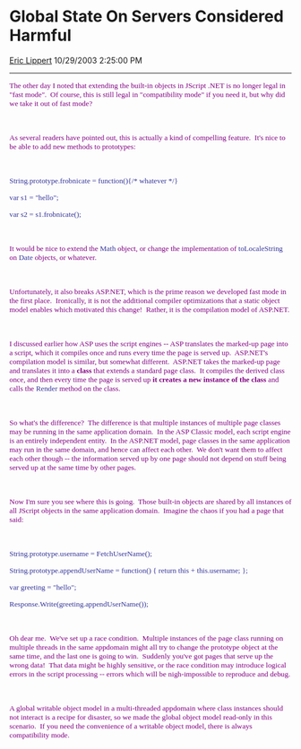 <div id="page">

# Global State On Servers Considered Harmful

[Eric Lippert](https://social.msdn.microsoft.com/profile/Eric%20Lippert) 10/29/2003 2:25:00 PM

-----

<div id="content">

<span style="FONT-SIZE: 10pt; COLOR: purple; FONT-FAMILY: &#39;Lucida Sans Unicode&#39;; mso-bidi-font-family: &#39;Times New Roman&#39;">The other day I noted that extending the built-in objects in JScript .NET is no longer legal in "fast mode".<span style="mso-spacerun: yes">  </span>Of course, this is still legal in "compatibility mode" if you need it, but why did we take it out of fast mode?</span>

<span style="FONT-SIZE: 10pt; COLOR: purple; FONT-FAMILY: &#39;Lucida Sans Unicode&#39;; mso-bidi-font-family: &#39;Times New Roman&#39;"> </span>

 

<span style="FONT-SIZE: 10pt; COLOR: purple; FONT-FAMILY: &#39;Lucida Sans Unicode&#39;; mso-bidi-font-family: &#39;Times New Roman&#39;">As several readers have pointed out, this is actually a kind of compelling feature.<span style="mso-spacerun: yes">  </span>It's nice to be able to add new methods to prototypes:</span>

<span style="FONT-SIZE: 10pt; COLOR: purple; FONT-FAMILY: &#39;Lucida Sans Unicode&#39;; mso-bidi-font-family: &#39;Times New Roman&#39;"> </span>

 

<span style="FONT-SIZE: 10pt; COLOR: #333399; FONT-FAMILY: &#39;Lucida Console&#39;">String.prototype.frobnicate = function(){/\* whatever \*/}</span>

<span style="FONT-SIZE: 10pt; COLOR: #333399; FONT-FAMILY: &#39;Lucida Console&#39;">var s1 = "hello";</span>

<span style="FONT-SIZE: 10pt; COLOR: #333399; FONT-FAMILY: &#39;Lucida Console&#39;">var s2 = s1.frobnicate();</span>

<span style="FONT-SIZE: 10pt; COLOR: purple; FONT-FAMILY: &#39;Lucida Sans Unicode&#39;; mso-bidi-font-family: &#39;Times New Roman&#39;"> </span>

 

<span style="FONT-SIZE: 10pt; COLOR: purple; FONT-FAMILY: &#39;Lucida Sans Unicode&#39;; mso-bidi-font-family: &#39;Times New Roman&#39;">It would be nice to extend the </span><span style="FONT-SIZE: 10pt; COLOR: #333399; FONT-FAMILY: &#39;Lucida Console&#39;">Math</span><span style="FONT-SIZE: 10pt; COLOR: purple; FONT-FAMILY: &#39;Lucida Sans Unicode&#39;; mso-bidi-font-family: &#39;Times New Roman&#39;"> object, or change the implementation of </span><span style="FONT-SIZE: 10pt; COLOR: #333399; FONT-FAMILY: &#39;Lucida Console&#39;">toLocaleString</span><span style="FONT-SIZE: 10pt; COLOR: purple; FONT-FAMILY: &#39;Lucida Sans Unicode&#39;; mso-bidi-font-family: &#39;Times New Roman&#39;"> on </span><span style="FONT-SIZE: 10pt; COLOR: #333399; FONT-FAMILY: &#39;Lucida Console&#39;">Date</span><span style="FONT-SIZE: 10pt; COLOR: purple; FONT-FAMILY: &#39;Lucida Sans Unicode&#39;; mso-bidi-font-family: &#39;Times New Roman&#39;"> objects, or whatever.</span>

<span style="FONT-SIZE: 10pt; COLOR: purple; FONT-FAMILY: &#39;Lucida Sans Unicode&#39;; mso-bidi-font-family: &#39;Times New Roman&#39;"> </span>

 

<span style="FONT-SIZE: 10pt; COLOR: purple; FONT-FAMILY: &#39;Lucida Sans Unicode&#39;; mso-bidi-font-family: &#39;Times New Roman&#39;">Unfortunately, it also breaks ASP.NET, which is the prime reason we developed fast mode in the first place.<span style="mso-spacerun: yes">  </span>Ironically, it is not the additional compiler optimizations that a static object model enables which motivated this change\!<span style="mso-spacerun: yes">  </span>Rather, it is the compilation model of ASP.NET.</span>

<span style="FONT-SIZE: 10pt; COLOR: purple; FONT-FAMILY: &#39;Lucida Sans Unicode&#39;; mso-bidi-font-family: &#39;Times New Roman&#39;"> </span>

 

<span style="FONT-SIZE: 10pt; COLOR: purple; FONT-FAMILY: &#39;Lucida Sans Unicode&#39;; mso-bidi-font-family: &#39;Times New Roman&#39;">I discussed earlier how ASP uses the script engines -- ASP translates the marked-up page into a script, which it compiles once and runs every time the page is served up.<span style="mso-spacerun: yes">  </span>ASP.NET's compilation model is similar, but somewhat different.<span style="mso-spacerun: yes">  </span>ASP.NET takes the marked-up page and translates it into a **class** that extends a standard page class.<span style="mso-spacerun: yes">  </span>It compiles the derived class once, and then every time the page is served up **it creates a new instance of the class** and calls the </span><span style="FONT-SIZE: 10pt; COLOR: #333399; FONT-FAMILY: &#39;Lucida Console&#39;">Render</span><span style="FONT-SIZE: 10pt; COLOR: purple; FONT-FAMILY: &#39;Lucida Sans Unicode&#39;; mso-bidi-font-family: &#39;Times New Roman&#39;"> method on the class.<span style="mso-spacerun: yes">  </span> </span>

<span style="FONT-SIZE: 10pt; COLOR: purple; FONT-FAMILY: &#39;Lucida Sans Unicode&#39;; mso-bidi-font-family: &#39;Times New Roman&#39;"> </span>

 

<span style="FONT-SIZE: 10pt; COLOR: purple; FONT-FAMILY: &#39;Lucida Sans Unicode&#39;; mso-bidi-font-family: &#39;Times New Roman&#39;">So what's the difference?<span style="mso-spacerun: yes">  </span>The difference is that multiple instances of multiple page classes may be running in the same application domain.<span style="mso-spacerun: yes">  </span>In the ASP Classic model, each script engine is an entirely independent entity.<span style="mso-spacerun: yes">  </span>In the ASP.NET model, page classes in the same application may run in the same domain, and hence can affect each other.<span style="mso-spacerun: yes">  </span>We don't want them to affect each other though -- the information served up by one page should not depend on stuff being served up at the same time by other pages.</span>

<span style="FONT-SIZE: 10pt; COLOR: purple; FONT-FAMILY: &#39;Lucida Sans Unicode&#39;; mso-bidi-font-family: &#39;Times New Roman&#39;"> </span>

 

<span style="FONT-SIZE: 10pt; COLOR: purple; FONT-FAMILY: &#39;Lucida Sans Unicode&#39;; mso-bidi-font-family: &#39;Times New Roman&#39;">Now I'm sure you see where this is going.<span style="mso-spacerun: yes">  </span>Those built-in objects are shared by all instances of all JScript objects in the same application domain.<span style="mso-spacerun: yes">  </span>Imagine the chaos if you had a page that said:</span>

<span style="FONT-SIZE: 10pt; COLOR: #333399; FONT-FAMILY: &#39;Lucida Console&#39;"> </span>

 

<span style="FONT-SIZE: 10pt; COLOR: #333399; FONT-FAMILY: &#39;Lucida Console&#39;">String.prototype.username = FetchUserName();</span>

<span style="FONT-SIZE: 10pt; COLOR: #333399; FONT-FAMILY: &#39;Lucida Console&#39;">String.prototype.appendUserName = function() { return this + this.username; };</span>

<span style="FONT-SIZE: 10pt; COLOR: #333399; FONT-FAMILY: &#39;Lucida Console&#39;">var greeting = "hello";</span>

<span style="FONT-SIZE: 10pt; COLOR: #333399; FONT-FAMILY: &#39;Lucida Console&#39;">Response.Write(greeting.appendUserName());</span>

<span style="FONT-SIZE: 10pt; COLOR: purple; FONT-FAMILY: &#39;Lucida Sans Unicode&#39;; mso-bidi-font-family: &#39;Times New Roman&#39;"> </span>

 

<span style="FONT-SIZE: 10pt; COLOR: purple; FONT-FAMILY: &#39;Lucida Sans Unicode&#39;; mso-bidi-font-family: &#39;Times New Roman&#39;">Oh dear me.<span style="mso-spacerun: yes">  </span>We've set up a race condition.<span style="mso-spacerun: yes">  </span>Multiple instances of the page class running on multiple threads in the same appdomain might all try to change the prototype object at the same time, and the last one is going to win.<span style="mso-spacerun: yes">  </span>Suddenly you've got pages that serve up the wrong data\!<span style="mso-spacerun: yes">  </span>That data might be highly sensitive, or the race condition may introduce logical errors in the script processing -- errors which will be nigh-impossible to reproduce and debug.</span>

<span style="FONT-SIZE: 10pt; COLOR: purple; FONT-FAMILY: &#39;Lucida Sans Unicode&#39;; mso-bidi-font-family: &#39;Times New Roman&#39;"> </span>

 

<span style="FONT-SIZE: 10pt; COLOR: purple; FONT-FAMILY: &#39;Lucida Sans Unicode&#39;; mso-bidi-font-family: &#39;Times New Roman&#39;">A global writable object model in a multi-threaded appdomain where class instances should not interact is a recipe for disaster, so we made the global object model read-only in this scenario.<span style="mso-spacerun: yes">  </span>If you need the convenience of a writable object model, there is always compatibility mode.</span>

</div>

</div>

